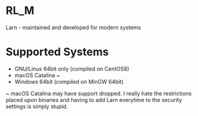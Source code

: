 # RL_M
Larn - maintained and developed for modern systems

# Supported Systems

* GNU/Linux 64bit only (compiled on CentOS8)
* macOS Catalina ~
* Windows 64bit (compiled on MinGW 64bit)

~ macOS Catalina may have support dropped.  I really hate the restrictions placed upon binaries and having to add Larn everytime to the security settings is simply stupid.

